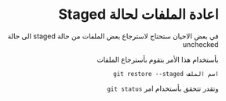 ﻿<div dir = rtl >

# اعادة الملفات لحالة Staged

في بعض الاحيان ستحتاج لاسترجاع بعض الملفات من حالة staged الى حالة unchecked

بأستخدام هذا الأمر بتقوم بأسترجاع الملفات

` اسم الملف git restore --staged `

وتقدر تتحقق بأستخدام امر `git status`
 </dir>
